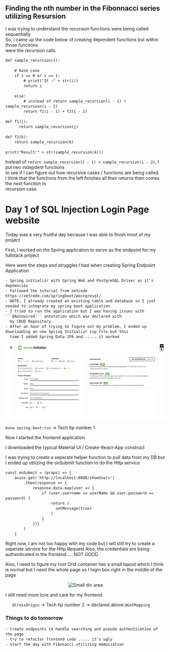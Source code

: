 ## Finding the nth number in the Fibonnacci series utilizing Resursion

I was trying to understand the recursion functions were being called sequentially  
So, I came up the code below of creating dependent functions but within those functions  
were the recursion calls

```
def sample_recursion(i):    

    # base case 
    if i == 0 or i == 1:
        # print("IF :" + str(i))
        return i

    else:
        # instead of return sample_recursion(i - 1) + sample_recursion(i - 2)
        return f1(i - 1) + f2(i - 2)

def f1(j):
      return sample_recursion(j)

def f2(k):
    return sample_recursion(k)

print("Result:" + str(sample_recursion(4)))

```
Instead of ```return sample_recursion(i - 1) + sample_recursion(i - 2)```, I put two indepdent functions  
to see if I can figure out how recursive cases / functions are being called.  
I think that the functions from the left finishes all their returns then comes the next funciton in  
recursion case



# Day 1 of SQL Injection Login Page website
<p> Today was a very fruitful day because I was able to finish most of my project </p>
<p> First, I worked on the Spring application to serve as the endpoint for my fullstack project </p>

<p> Here were the steps and struggles I had when creating Spring Endpoint Application</p>  

    - Spring initializr with Spring Web and PostgreSQL Driver as it's depdencies
    - Followed the tutorial from zetcode https://zetcode.com/springboot/postgresql/
    - NOTE: I already created an existing table and database so I just needed to integrate my spring boot application
    - I tried to run the application but I was having issues with ```@Autowired``` annotation which was declared with 
      my CRUD Repository
    - After an hour of trying to figure out my problem, I ended up downloading an new Spring Initializr zip file but this 
      time I added Spring Data JPA and.......it worked
      
<p align="center">
  <img src="Spring Initialzr correct package.JPG" title="Spring Boot Initializr Config">
</p>

```mvnw spring-boot:run``` -> Tech tip number 1
    
<p>Now I started the frontend application</p>
<p> I downloaded the typical Material UI / Create-React-App construct</p>
<p>I was trying to create a seperate helper function to pull data from my DB but I ended up utilizing the onSubmit function  
    to do the Http service </p>

```
const onSubmit = (props) => {
    axios.get('http://localhost:8080/showUsers')
        .then(response => {
            response.data.map(user => {
                if (user.username == userName && user.password == password) {
                    return (
                      setMessage(true)
                    )
                }
            })}
        )
    }
```
<p> Right now, I am not too happy with my code but I will still try to create a seperate service for the Http Request  
    Also, the credentials are being authenticated in the frontend......NOT GOOD</p>

<p> Also, I need to figure my root Grid container has a small layout which I think is normal but I need the whole page so I  
    login box right in the middle of the page</p>
  
<p align="center">
  <img src="Small root.JPG" title="Small div area">
</p>

<p> I still need more love and care for my frontend </p>

```    @CrossOrigin ``` -> Tech tip number 2 -> declared above ``` @GetMapping ```


### Things to do tomorrow
    - Create endpoints to handle searching and pseudo-authentication of the page
    - try to refactor frontend code ..... it's ugly
    - start the day with Fibonacci utilizing memoization

